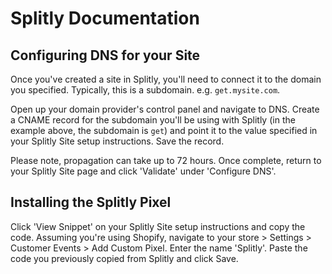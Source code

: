 # Splitly Documentation

## Configuring DNS for your Site

Once you've created a site in Splitly, you'll need to connect it to the domain you specified. Typically, this is a subdomain. e.g. `get.mysite.com`.

Open up your domain provider's control panel and navigate to DNS. Create a CNAME record for the subdomain you'll be using with Splitly (in the example above, the subdomain is `get`) and point it to the value specified in your Splitly Site setup instructions. Save the record.

Please note, propagation can take up to 72 hours. Once complete, return to your Splitly Site page and click 'Validate' under 'Configure DNS'.

## Installing the Splitly Pixel

Click 'View Snippet' on your Splitly Site setup instructions and copy the code. Assuming you're using Shopify, navigate to your store > Settings > Customer Events > Add Custom Pixel. Enter the name 'Splitly'. Paste the code you previously copied from Splitly and click Save.
